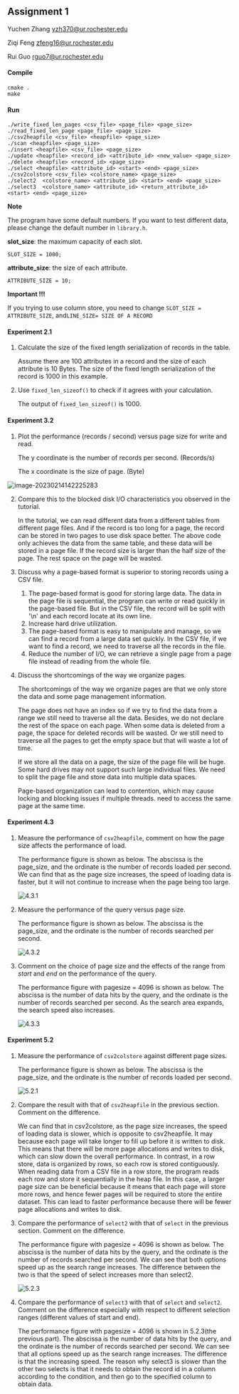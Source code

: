 ## Assignment 1

Yuchen Zhang 	yzh370@ur.rochester.edu

Ziqi Feng	zfeng16@ur.rochester.edu

Rui Guo	rguo7@ur.rochester.edu

#### Compile

```
cmake .
make
```

#### Run

```
./write_fixed_len_pages <csv_file> <page_file> <page_size>
./read_fixed_len_page <page_file> <page_size>
./csv2heapfile <csv_file> <heapfile> <page_size>
./scan <heapfile> <page_size>
./insert <heapfile> <csv_file> <page_size>
./update <heapfile> <record_id> <attribute_id> <new_value> <page_size>
./delete <heapfile> <record_id> <page_size>
./select <heapfile> <attribute_id> <start> <end> <page_size>
./csv2colstore <csv_file> <colstore_name> <page_size>
./select2  <colstore_name> <attribute_id> <start> <end> <page_size>
./select3  <colstore_name> <attribute_id> <return_attribute_id> <start> <end> <page_size>
```

**Note**

The program have some default numbers. If you want to test different data, please change the default number in `library.h`.

**slot_size**: the maximum capacity of each slot. 

```
SLOT_SIZE = 1000;
```

**attribute_size**: the size of each attribute. 

```
ATTRIBUTE_SIZE = 10;
```

**Important !!!**

If you trying to use column store, you need to change `SLOT_SIZE = ATTRIBUTE_SIZE`, and`LINE_SIZE= SIZE OF A RECORD`



#### Experiment 2.1

1. Calculate the size of the fixed length serialization of records in the table.

   Assume there are 100 attributes in a record and the size of each attribute is 10 Bytes. The size of the fixed length serialization of the record is 1000 in this example. 

2. Use `fixed_len_sizeof()` to check if it agrees with your calculation.

   The output of `fixed_len_sizeof()` is 1000.

#### Experiment 3.2

1. Plot the performance (records / second) versus page size for write and read.

   The y coordinate is the number of records per second. (Records/s)

   The x coordinate is the size of page. (Byte)

![image-20230214142225283](./assets/image-20230214142225283.png)

2. Compare this to the blocked disk I/O characteristics you observed in the tutorial.

   In the tutorial, we can read different data from a different tables from different page files. And if the record is too long for a page, the record can be stored in two pages to use disk space better. The above code only achieves the data from the same table, and these data will be stored in a page file. If the record size is larger than the half size of the page. The rest space on the page will be wasted.

3. Discuss why a page-based format is superior to storing records using a CSV file.

   1. The page-based format is good for storing large data. The data in the page file is sequential, the program can write or read quickly in the page-based file. But in the CSV file, the record will be split with '\n' and each record locate at its own line. 
   2. Increase hard drive utilization.
   3. The page-based format is easy to manipulate and manage, so we can find a record from a large data set quickly. In the CSV file, if we want to find a record, we need to traverse all the records in the file.
   4. Reduce the number of I/O, we can retrieve a single page from a page file instead of reading from the whole file.

4. Discuss the shortcomings of the way we organize pages. 

   The shortcomings of the way we organize pages are that we only store the data and some page management information. 

   The page does not have an index so if we try to find the data from a range we still need to traverse all the data. Besides, we do not declare the rest of the space on each page. When some data is deleted from a page, the space for deleted records will be wasted. Or we still need to traverse all the pages to get the empty space but that will waste a lot of time. 

   If we store all the data on a page, the size of the page file will be huge. Some hard drives may not support such large individual files. We need to split the page file and store data into multiple data spaces. 
   
   Page-based organization can lead to contention, which may cause locking and blocking issues if multiple threads. need to access the same page at the same time.

#### Experiment 4.3
1. Measure the performance of `csv2heapfile`, comment on how the page size affects the performance of load.

    The performance figure is shown as below. The abscissa is the page_size, and the ordinate is the number of records loaded per second. We can find that as the page size increases, the speed of loading data is faster, but it will not continue to increase when the page being too large.

    ![4.3.1](./assets/4.3.1.png)

2. Measure the performance of the query versus page size.

    The performance figure is shown as below. The abscissa is the page_size, and the ordinate is the number of records searched per second. 

    ![4.3.2](./assets/4.3.2.png)

3. Comment on the choice of page size and the effects of the range from  _start_  and  _end_  on the performance of the query.

   The performance figure with pagesize = 4096 is shown as below. The abscissa is the number of data hits by the query, and the ordinate is the number of records searched per second. 
   As the search area expands, the search speed also increases.
   
   ![4.3.3](./assets/4.3.3.png)

#### Experiment 5.2
1. Measure the performance of  `csv2colstore`  against different page sizes.

    The performance figure is shown as below. The abscissa is the page_size, and the ordinate is the number of records loaded per second. 

    ![5.2.1](./assets/5.2.1.png)

2. Compare the result with that of  `csv2heapfile`  in the previous section. Comment on the difference.

    We can find that in csv2colstore, as the page size increases, the speed of loading data is slower, which is opposite to csv2heapfile. It may because each page will take longer to fill up before it is written to disk. This means that there will be more page allocations and writes to disk, which can slow down the overall performance.
In contrast, in a row store, data is organized by rows, so each row is stored contiguously. When reading data from a CSV file in a row store, the program reads each row and store it sequentially in the heap file. In this case, a larger page size can be beneficial because it means that each page will store more rows, and hence fewer pages will be required to store the entire dataset. This can lead to faster performance because there will be fewer page allocations and writes to disk.

3. Compare the performance of  `select2`  with that of  `select`  in the previous section. Comment on the difference.

   The performance figure with pagesize = 4096 is shown as below. The abscissa is the number of data hits by the query, and the ordinate is the number of records searched per second. 
   We can see that both options speed up as the search range increases. The difference between the two is that the speed of select increases more than select2.

   ![5.2.3](./assets/5.2.3.png)

4. Compare the performance of  `select3`  with that of  `select`  and  `select2`. Comment on the difference especially with respect to different selection ranges (different values of start and end).

    The performance figure with pagesize = 4096 is shown in 5.2.3(the previous part). The abscissa is the number of data hits by the query, and the ordinate is the number of records searched per second. 
    We can see that all options speed up as the search range increases. The difference is that the increasing speed.
    The reason why select3 is slower than the other two selects is that it needs to obtain the record id in a column according to the condition, and then go to the specified column to obtain data.
